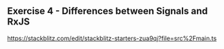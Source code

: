 ## Exercise 4 - Differences between Signals and RxJS

https://stackblitz.com/edit/stackblitz-starters-zua9qj?file=src%2Fmain.ts